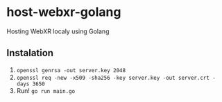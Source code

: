 # host-webxr-golang

Hosting WebXR localy using Golang

## Instalation

1) `openssl genrsa -out server.key 2048`
2) `openssl req -new -x509 -sha256 -key server.key -out server.crt -days 3650`
3) Run! `go run main.go`
